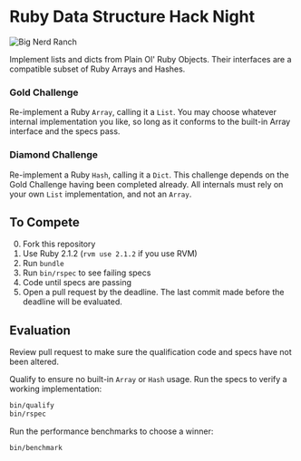 # Ruby Data Structure Hack Night

![Big Nerd Ranch](http://f.cl.ly/items/0a3U221N083v3L072W0q/logo-full-h.png)

Implement lists and dicts from Plain Ol' Ruby Objects. Their interfaces are a
compatible subset of Ruby Arrays and Hashes.

### Gold Challenge

Re-implement a Ruby `Array`, calling it a `List`. You may choose whatever
internal implementation you like, so long as it conforms to the built-in Array
interface and the specs pass.

### Diamond Challenge

Re-implement a Ruby `Hash`, calling it a `Dict`. This challenge depends on the
Gold Challenge having been completed already. All internals must rely on your
own `List` implementation, and not an `Array`.

## To Compete

0. Fork this repository
0. Use Ruby 2.1.2 (`rvm use 2.1.2` if you use RVM)
0. Run `bundle`
0. Run `bin/rspec` to see failing specs
0. Code until specs are passing
0. Open a pull request by the deadline. The last commit made before the
   deadline will be evaluated.

## Evaluation

Review pull request to make sure the qualification code and specs have not been
altered.

Qualify to ensure no built-in `Array` or `Hash` usage. Run the specs
to verify a working implementation:

```sh
bin/qualify
bin/rspec
```

Run the performance benchmarks to choose a winner:

```sh
bin/benchmark
```

